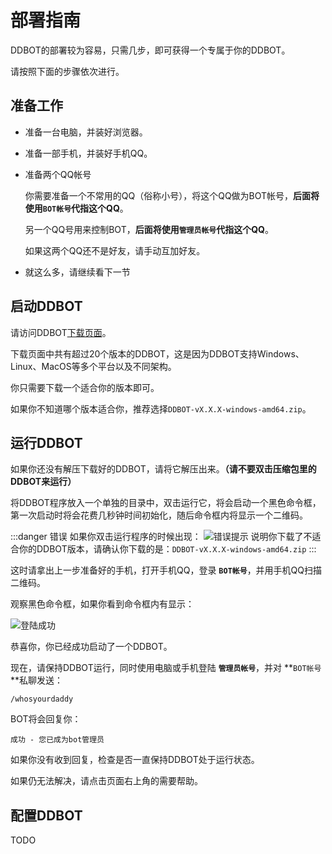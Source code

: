 # 部署指南

DDBOT的部署较为容易，只需几步，即可获得一个专属于你的DDBOT。

请按照下面的步骤依次进行。

## 准备工作

- 准备一台电脑，并装好浏览器。

- 准备一部手机，并装好手机QQ。

- 准备两个QQ帐号

  你需要准备一个不常用的QQ（俗称小号），将这个QQ做为BOT帐号，**后面将使用`BOT帐号`代指这个QQ**。

  另一个QQ号用来控制BOT，**后面将使用`管理员帐号`代指这个QQ**。

  如果这两个QQ还不是好友，请手动互加好友。

- 就这么多，请继续看下一节

## 启动DDBOT

请访问DDBOT[下载页面](https://github.com/Sora233/DDBOT/releases/latest)。

下载页面中共有超过20个版本的DDBOT，这是因为DDBOT支持Windows、Linux、MacOS等多个平台以及不同架构。

你只需要下载一个适合你的版本即可。

如果你不知道哪个版本适合你，推荐选择`DDBOT-vX.X.X-windows-amd64.zip`。

## 运行DDBOT

如果你还没有解压下载好的DDBOT，请将它解压出来。**（请不要双击压缩包里的DDBOT来运行）**

将DDBOT程序放入一个单独的目录中，双击运行它，将会启动一个黑色命令框，第一次启动时将会花费几秒钟时间初始化，随后命令框内将显示一个二维码。

:::danger 错误
如果你双击运行程序的时候出现：
<img :src="$withBase('/01_wrong_arch.jpg')" alt="错误提示">
说明你下载了不适合你的DDBOT版本，请确认你下载的是：`DDBOT-vX.X.X-windows-amd64.zip`
:::

这时请拿出上一步准备好的手机，打开手机QQ，登录 **`BOT帐号`**，并用手机QQ扫描二维码。

观察黑色命令框，如果你看到命令框内有显示：

<img :src="$withBase('/02_login.jpg')" alt="登陆成功">

恭喜你，你已经成功启动了一个DDBOT。

现在，请保持DDBOT运行，同时使用电脑或手机登陆 **`管理员帐号`**，并对 **`BOT帐号`**私聊发送：

```shell
/whosyourdaddy
```

BOT将会回复你：

```text
成功 - 您已成为bot管理员
```

如果你没有收到回复，检查是否一直保持DDBOT处于运行状态。

如果仍无法解决，请点击页面右上角的需要帮助。

## 配置DDBOT

TODO